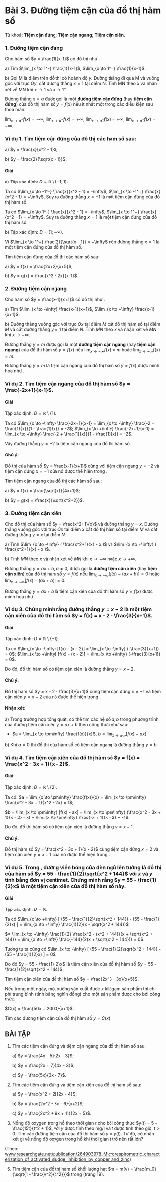 # Bài 3. Đường tiệm cận của đồ thị hàm số

Từ khoá: **Tiệm cận đứng; Tiệm cận ngang; Tiệm cận xiên.**


### 1. Đường tiệm cận đứng

Cho hàm số $y = \frac{1}{x-1}$ có đồ thị như .

a) Tìm $\lim_{x \to 1^-} \frac{1}{x-1}$, $\lim_{x \to 1^+} \frac{1}{x-1}$.

b) Gọi M là điểm trên đồ thị có hoành độ $y$. Đường thẳng đi qua M và vuông góc với trục $Oy$, cắt đường thẳng $x = 1$ tại điểm N. Tính MN theo $x$ và nhận xét về MN khi $x \to 1$ và $x \to 1^+$.

Đường thẳng $x = a$ được gọi là một **đường tiệm cận đứng** (hay **tiệm cận đứng**) của đồ thị hàm số $y = f(x)$ nếu ít nhất một trong các điều kiện sau thoả mãn:

$\lim_{x \to a^-} f(x) = -\infty$, $\lim_{x \to a^+} f(x) = +\infty$, $\lim_{x \to a^-} f(x) = +\infty$, $\lim_{x \to a^+} f(x) = -\infty$.


### Ví dụ 1. Tìm tiệm cận đứng của đồ thị các hàm số sau:

a) $y = \frac{x}{x^2 - 1}$;

b) $y = \frac{2}{\sqrt{x - 1}}$.

#### Giải

a) Tập xác định: $D = \mathbb{R} \setminus \{-1; 1\}$.

Ta có $\lim_{x \to -1^-} \frac{x}{x^2 - 1} = -\infty$, $\lim_{x \to -1^+} \frac{x}{x^2 - 1} = +\infty$. Suy ra đường thẳng $x = -1$ là một tiệm cận đứng của đồ thị hàm số.

Ta có $\lim_{x \to 1^-} \frac{x}{x^2 - 1} = -\infty$, $\lim_{x \to 1^+} \frac{x}{x^2 - 1} = +\infty$. Suy ra đường thẳng $x = 1$ là một tiệm cận đứng của đồ thị hàm số.

b) Tập xác định: $D = (1; +\infty)$.

Vì $\lim_{x \to 1^+} \frac{2}{\sqrt{x - 1}} = +\infty$ nên đường thẳng $x = 1$ là một tiệm cận đứng của đồ thị hàm số.


Tìm tiệm cận đứng của đồ thị các hàm số sau:

a) $y = f(x) = \frac{2x+3}{x+5}$;

b) $y = g(x) = \frac{x^2 - 2x}{x-1}$.


### 2. Đường tiệm cận ngang

Cho hàm số $y = \frac{x-1}{x+1}$ có đồ thị như .

a) Tìm $\lim_{x \to -\infty} \frac{x-1}{x+1}$, $\lim_{x \to +\infty} \frac{x-1}{x+1}$.

b) Đường thẳng vuông góc với trục $Ox$ tại điểm $M$ cắt đồ thị hàm số tại điểm $M$ và cắt đường thẳng $y = 1$ tại điểm $N$. Tính $MN$ theo $x$ và nhận xét về $MN$ khi $x \to -\infty$.

Đường thẳng $y = m$ được gọi là một **đường tiệm cận ngang** (hay **tiệm cận ngang**) của đồ thị hàm số $y = f(x)$ nếu $\lim_{x \to -\infty} f(x) = m$ hoặc $\lim_{x \to +\infty} f(x) = m$.

Đường thẳng $y = m$ là tiệm cận ngang của đồ thị hàm số $y = f(x)$ được minh hoạ như .


### Ví dụ 2. Tìm tiệm cận ngang của đồ thị hàm số $y = \frac{-2x+1}{x-1}$.

#### Giải

Tập xác định: $D = \mathbb{R} \setminus \{1\}$.

Ta có $\lim_{x \to -\infty} \frac{-2x+1}{x-1} = \lim_{x \to -\infty} \frac{-2 + \frac{1}{x}}{1 - \frac{1}{x}} = -2$; $\lim_{x \to +\infty} \frac{-2x+1}{x-1} = \lim_{x \to +\infty} \frac{-2 + \frac{1}{x}}{1 - \frac{1}{x}} = -2$.

Vậy đường thẳng $y = -2$ là tiệm cận ngang của đồ thị hàm số.

#### Chú ý:

Đồ thị của hàm số $y = \frac{x-1}{x+1}$ cùng với tiệm cận ngang $y = -2$ và tiệm cận đứng $x = -1$ của nó được thể hiện trong .


Tìm tiệm cận ngang của đồ thị các hàm số sau:

a) $y = f(x) = \frac{\sqrt{x}}{4x+1}$;

b) $y = g(x) = \frac{x}{\sqrt{x^2+2}}$.


### 3. Đường tiệm cận xiên

Cho đồ thị của hàm số $y = \frac{x^2+1}{x}$ và đường thẳng $y = x$. Đường thẳng vuông góc với trục $Ox$ tại điểm $x$ cắt đồ thị hàm số tại điểm $M$ và cắt đường thẳng $y = x$ tại điểm $N$.

a) Tính $\lim_{x \to -\infty} ( \frac{x^2+1}{x} - x )$ và $\lim_{x \to +\infty} ( \frac{x^2+1}{x} - x )$.

b) Tính $MN$ theo $x$ và nhận xét về $MN$ khi $x \to -\infty$ hoặc $x \to +\infty$.

Đường thẳng $y = ax + b$, $a \neq 0$, được gọi là **đường tiệm cận xiên** (hay **tiệm cận xiên**) của đồ thị hàm số $y = f(x)$ nếu $\lim_{x \to -\infty} [f(x) - (ax + b)] = 0$ hoặc $\lim_{x \to +\infty} [f(x) - (ax + b)] = 0$.

Đường thẳng $y = ax + b$ là tiệm cận xiên của đồ thị hàm số $y = f(x)$ được minh hoạ như .


### Ví dụ 3. Chứng minh rằng đường thẳng $y = x - 2$ là một tiệm cận xiên của đồ thị hàm số $y = f(x) = x - 2 - \frac{3}{x+1}$.

#### Giải

Tập xác định: $D = \mathbb{R} \setminus \{-1\}$.

Ta có $\lim_{x \to -\infty} [f(x) - (x - 2)] = \lim_{x \to -\infty} (-\frac{3}{x+1}) = 0$; $\lim_{x \to +\infty} [f(x) - (x - 2)] = \lim_{x \to +\infty} (-\frac{3}{x+1}) = 0$.

Do đó, đồ thị hàm số có tiệm cận xiên là đường thẳng $y = x - 2$.


#### Chú ý:

Đồ thị hàm số $y = x - 2 - \frac{3}{x+1}$ cùng tiệm cận đứng $x = -1$ và tiệm cận xiên $y = x - 2$ của nó được thể hiện trong .

#### Nhận xét:

a) Trong trường hợp tổng quát, có thể tìm các hệ số $a, b$ trong phương trình của đường tiệm cận xiên $y = ax + b$ theo công thức như sau:

  - $a = \lim_{x \to \pm\infty} \frac{f(x)}{x}$, $b = \lim_{x \to \pm\infty} [f(x) - ax]$.

b) Khi $a = 0$ thì đồ thị của hàm số có tiệm cận ngang là đường thẳng $y = b$.


### Ví dụ 4. Tìm tiệm cận xiên của đồ thị hàm số $y = f(x) = \frac{x^2 - 3x + 1}{x - 2}$.

#### Giải

Tập xác định: $D = \mathbb{R} \setminus \{2\}$.

Ta có: $a = \lim_{x \to \pm\infty} \frac{f(x)}{x} = \lim_{x \to \pm\infty} \frac{x^2 - 3x + 1}{x^2 - 2x} = 1$;

$b = \lim_{x \to \pm\infty} [f(x) - ax] = \lim_{x \to \pm\infty} (\frac{x^2 - 3x + 1}{x - 2} - x) = \lim_{x \to \pm\infty} \frac{-x + 1}{x - 2} = -1$.

Do đó, đồ thị hàm số có tiệm cận xiên là đường thẳng $y = x - 1$.

#### Chú ý:

Đồ thị hàm số $y = \frac{x^2 - 3x + 1}{x - 2}$ cùng tiệm cận đứng $x = 2$ và tiệm cận xiên $y = x - 1$ của nó được thể hiện trong .


### Ví dụ 5. Trong , đường viền bóng của đèn ngủ lên tường là đồ thị của hàm số $y = 55 - \frac{1}{2}\sqrt{x^2 + 144}$ với $x$ và $y$ tính bằng đơn vị centimet. Chứng minh rằng $y = 55 - \frac{1}{2}x$ là một tiệm cận xiên của đồ thị hàm số này.

#### Giải

Tập xác định: $D = \mathbb{R}$.

Ta có $\lim_{x \to +\infty} [ (55 - \frac{1}{2}\sqrt{x^2 + 144}) - (55 - \frac{1}{2}x) ] = \lim_{x \to +\infty} \frac{1}{2}(x - \sqrt{x^2 + 144})$

$= \lim_{x \to +\infty} \frac{1}{2} \frac{x^2 - (x^2 + 144)}{x + \sqrt{x^2 + 144}} = \lim_{x \to +\infty} \frac{-144}{2(x + \sqrt{x^2 + 144})} = 0$.

Tương tự ta cũng có $\lim_{x \to -\infty} [ (55 - \frac{1}{2}\sqrt{x^2 + 144}) - (55 - \frac{1}{2}x) ] = 0$.

Do đó $y = 55 - \frac{1}{2}x$ là tiệm cận xiên của đồ thị hàm số $y = 55 - \frac{1}{2}\sqrt{x^2 + 144}$.


Tìm tiệm cận xiên của đồ thị hàm số $y = \frac{2x^3 - 3x}{x+5}$.

Nếu trong một ngày, một xưởng sản xuất được $x$ kilôgam sản phẩm thì chi phí trung bình (tính bằng nghìn đồng) cho một sản phẩm được cho bởi công thức:

$C(x) = \frac{50x + 2000}{x+1}$.

Tìm các đường tiệm cận của đồ thị hàm số $y = C(x)$.


## BÀI TẬP

1. Tìm các tiệm cận đứng và tiệm cận ngang của đồ thị hàm số sau:

    a) $y = \frac{4x - 5}{2x - 3}$;

    b) $y = \frac{2x + 7}{4x - 3}$;

    c) $y = \frac{5x}{3x - 7}$.


2. Tìm các tiệm cận đứng và tiệm cận xiên của đồ thị hàm số sau:

    a) $y = \frac{x^2 + 2}{2x - 4}$;

    b) $y = \frac{2x^2 - 3x - 6}{x+2}$;

    c) $y = \frac{2x^2 + 9x + 11}{2x + 5}$.


4. Nồng độ oxygen trong hồ theo thời gian $t$ cho bởi công thức $y(t) = 5 - \frac{15t}{t^2 + 1}$, với $y$ được tính theo mg/l và $t$ được tính theo giờ, $t > 0$. Tìm các đường tiệm cận của đồ thị hàm số $y = y(t)$. Từ đó, có nhận xét gì về nồng độ oxygen trong hồ khi thời gian $t$ trở nên rất lớn?

(Theo: www.researchgate.net/publication/264903978_Microrespirometric_characterization_of_activated_sludge_inhibition_by_copper_and_zinc)


5. Tìm tiệm cận của đồ thị hàm số khối lượng hạt $m = m(v) = \frac{m_0}{\sqrt{1 - \frac{v^2}{c^2}}}$ trong (trang 19).
